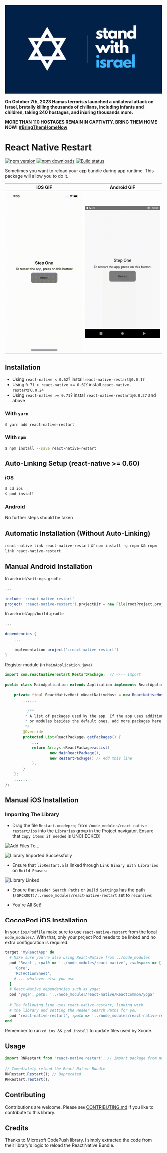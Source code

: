 <img src="./images/standwithisrael.png" title="Israel" width="780">

**On October 7th, 2023 Hamas terrorists launched a unilateral attack on Israel, brutally killing thousands of civilians, including infants and children, taking 240 hostages, and injuring thousands more.**

**MORE THAN 110 HOSTAGES REMAIN IN CAPTIVITY. BRING THEM HOME NOW!**
**[#BringThemHomeNow](https://stories.bringthemhomenow.net/)**

# React Native Restart

[![npm version](https://img.shields.io/npm/v/react-native-restart.svg?style=flat-square)](https://www.npmjs.com/package/react-native-restart)
[![npm downloads](https://img.shields.io/npm/dm/react-native-restart.svg?style=flat-square)](https://www.npmjs.com/package/react-native-restart)
[![Build status](https://github.com/avishayil/react-native-restart/actions/workflows/main.yml/badge.svg)](https://github.com/avishayil/react-native-restart/actions/workflows/main.yml)

Sometimes you want to reload your app bundle during app runtime. This package will allow you to do it.

iOS GIF             | Android GIF
:-------------------------:|:-------------------------:
<img src="./images/ios.gif" title="iOS GIF" width="250"> | <img src="./images/android.gif" title="Android GIF" width="250">

## Installation

- Using `react-native < 0.62`? install `react-native-restart@0.0.17`
- Using `0.71 > react-native >= 0.62`? install `react-native-restart@0.0.24`
- Using `react-native >= 0.71`? install `react-native-restart@0.0.27` and above

### With `yarn`

```bash
$ yarn add react-native-restart
```

### With `npm`
```bash
$ npm install --save react-native-restart
```

## Auto-Linking Setup (react-native >= 0.60)

### iOS

```bash
$ cd ios
$ pod install
```

### Android

No further steps should be taken

## Automatic Installation (Without Auto-Linking)

`react-native link react-native-restart` or `npm install -g rnpm && rnpm link react-native-restart`

## Manual Android Installation

In `android/settings.gradle`
```gradle
...

include ':react-native-restart'
project(':react-native-restart').projectDir = new File(rootProject.projectDir, '../node_modules/react-native-restart/android')
```

In `android/app/build.gradle`

```gradle
...

dependencies {
    ...

    implementation project(':react-native-restart')
}
```

Register module (in `MainApplication.java`)

```java
import com.reactnativerestart.RestartPackage;  // <--- Import

public class MainApplication extends Application implements ReactApplication {

	private final ReactNativeHost mReactNativeHost = new ReactNativeHost(this) {
  		......

	      /**
	     * A list of packages used by the app. If the app uses additional views
	     * or modules besides the default ones, add more packages here.
	     */
	    @Override
	    protected List<ReactPackage> getPackages() {
	        ...
	        return Arrays.<ReactPackage>asList(
	                new MainReactPackage(),
	                new RestartPackage() // Add this line
	        );
	    }
	};
	......
};

```

## Manual iOS Installation

### Importing The Library

 * Drag the file `Restart.xcodeproj` from `/node_modules/react-native-restart/ios` into the `Libraries` group in the Project navigator. Ensure that `Copy items if needed` is UNCHECKED!

  ![Add Files To...](http://i.imgur.com/puxHiIg.png)

  ![Library Imported Successfully](http://i.imgur.com/toZUWg5.png)

 * Ensure that `libRestart.a` is linked through `Link Binary With Libraries` on `Build Phases`:

  ![Library Linked](http://i.imgur.com/Sm1birt.png)

 * Ensure that `Header Search Paths` on `Build Settings` has the path `$(SRCROOT)/../node_modules/react-native-restart` set to `recursive`:

 * You're All Set!

## CocoaPod iOS Installation

In your `ios/Podfile` make sure to use `react-native-restart` from the local
`node_modules/`. With that, only your project Pod needs to be linked and
no extra configuration is required:

```ruby
target 'MyReactApp' do
  # Make sure you're also using React-Native from ../node_modules
  pod 'React', :path => '../node_modules/react-native', :subspecs => [
    'Core',
    'RCTActionSheet',
	# ... whatever else you use
  ]
  # React-Native dependencies such as yoga:
  pod 'yoga', path: '../node_modules/react-native/ReactCommon/yoga'

  # The following line uses react-native-restart, linking with
  # the library and setting the Header Search Paths for you
  pod 'react-native-restart', :path => '../node_modules/react-native-restart'
end
```

Remember to run `cd ios && pod install` to update files used by Xcode.

## Usage

```javascript
import RNRestart from 'react-native-restart'; // Import package from node modules

// Immediately reload the React Native Bundle
RNRestart.Restart(); // Deprecated
RNRestart.restart();
```

## Contributing

Contributions are welcome. Please see [CONTRIBUTING.md](CONTRIBUTING.md) if you like to contribute to this library.

## Credits

Thanks to Microsoft CodePush library. I simply extracted the code from their library's logic to reload the React Native Bundle.
